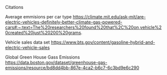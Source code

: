 Citations

Average emmisions per car type 
https://climate.mit.edu/ask-mit/are-electric-vehicles-definitely-better-climate-gas-powered-cars#:~:text=The%20researchers%20found%20that%2C%20on,vehicle%20created%20just%20200%20grams.

Vehicle sales data set
https://www.bts.gov/content/gasoline-hybrid-and-electric-vehicle-sales

Global Green House Gass Emissions
https://data.boston.gov/dataset/greenhouse-gas-emissions/resource/bd8dd4bb-867e-4ca2-b6c7-6c3bd9e6c290